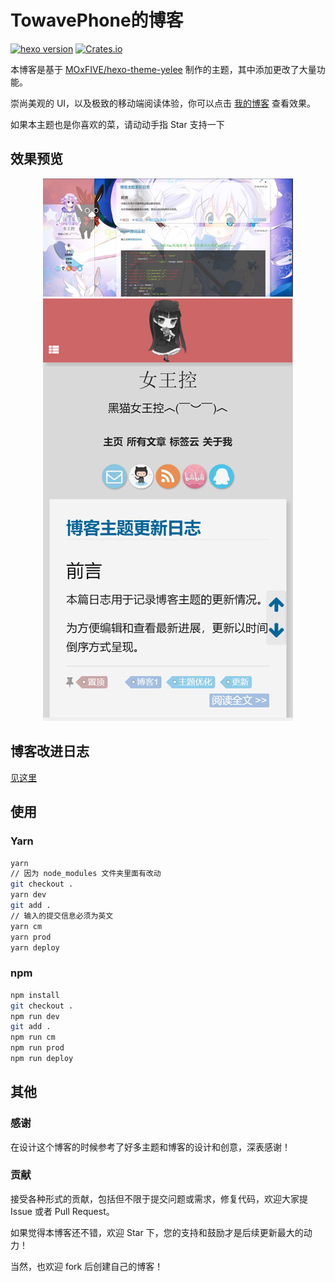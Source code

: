 # TowavePhone的博客

[![hexo version](https://img.shields.io/badge/hexo-%3E%3D%203.0-blue.svg)](http://hexo.io)
[![Crates.io](https://img.shields.io/crates/l/rustc-serialize.svg)]()

本博客是基于 [MOxFIVE/hexo-theme-yelee](https://github.com/MOxFIVE/hexo-theme-yelee) 制作的主题，其中添加更改了大量功能。

崇尚美观的 UI，以及极致的移动端阅读体验，你可以点击 [我的博客](http://www.towavephone.com/) 查看效果。    

如果本主题也是你喜欢的菜，请动动手指 Star 支持一下

## 效果预览

<div align="center"><img src="./images/QQ截图20180428193728.jpg" width="400"/></div>

<div align="center"><img src="./images/QQ截图20180428193643.jpg" width="400"/></div>

## 博客改进日志

[见这里](http://www.towavephone.com/2018/04/24/update/)     

## 使用

### Yarn

``` bash
yarn
// 因为 node_modules 文件夹里面有改动
git checkout .
yarn dev
git add .
// 输入的提交信息必须为英文
yarn cm
yarn prod
yarn deploy
```

### npm

``` bash
npm install
git checkout .
npm run dev
git add .
npm run cm
npm run prod
npm run deploy
```

## 其他

### 感谢

在设计这个博客的时候参考了好多主题和博客的设计和创意，深表感谢！

### 贡献

接受各种形式的贡献，包括但不限于提交问题或需求，修复代码，欢迎大家提 Issue 或者 Pull Request。

如果觉得本博客还不错，欢迎 Star 下，您的支持和鼓励才是后续更新最大的动力！

当然，也欢迎 fork 后创建自己的博客！

